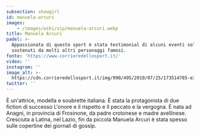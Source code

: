```yaml
---
subsection: showgirl
id: manuela-arcuri
images: 
    - /images/wiki/vip/manuela-arcuri.webp
title: Manuela Arcuri
padel: >-
  Appassionata di questo sport è stata testimonial di alcuni eventi solidali,
  sostenuti da molti altri personaggi famosi.
fonte: 'https://www.corrieredellosport.it/'
video: ''
instagram: ''
image_alt: >-
  https://cdn.corrieredellosport.it/img/990/495/2019/07/25/173514785-e34b74b6-46f1-49ba-a39a-c208f814a572.jpg
twitter: ''
---
```

È un'attrice, modella e soubrette italiana. È stata la protagonista di due fiction di successo L'onore e il rispetto e Il peccato e la vergogna. È nata ad Anagni, in provincia di Frosinone, da padre crotonese e madre avellinese. Cresciuta a Latina, nel Lazio, fin da piccola Manuela Arcuri è stata spesso sulle copertine dei giornali di gossip.